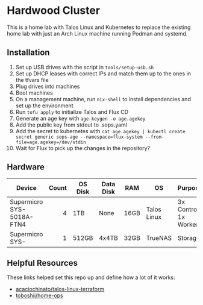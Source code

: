 # Hardwood Cluster

This is a home lab with Talos Linux and Kubernetes to replace the existing home lab with just an Arch Linux machine running Podman and systemd.

## Installation

1. Set up USB drives with the script in `tools/setup-usb.sh`
2. Set up DHCP leases with correct IPs and match them up to the ones in the tfvars file
3. Plug drives into machines
4. Boot machines
5. On a management machine, run `nix-shell` to install dependencies and set up the environment
6. Run `tofu apply` to initialize Talos and Flux CD
7. Generate an age key with `age-keygen -o age.agekey`
8. Add the public key from stdout to .sops.yaml
9. Add the secret to kubernetes with `cat age.agekey | kubectl create secret generic sops-age --namespace=flux-system --from-file=age.agekey=/dev/stdin`
10. Wait for Flux to pick up the changes in the repository?

## Hardware

| Device                    | Count | OS Disk | Data Disk | RAM  | OS          | Purpose               |
| ------------------------- | ----: | ------- | --------- | ---- | ----------- | --------------------- |
| Supermicro SYS-5018A-FTN4 | 4     | 1TB     | None      | 16GB | Talos Linux | 3x Control, 1x Worker |
| Supermicro SYS-           | 1     | 512GB   | 4x4TB     | 32GB | TrueNAS     | Storage               |

## Helpful Resources

These links helped set this repo up and define how a lot of it works:

- [acaciochinato/talos-linux-terraform](https://github.com/acaciochinato/talos-linux-terraform)
- [toboshii/home-ops](https://github.com/toboshii/home-ops)
